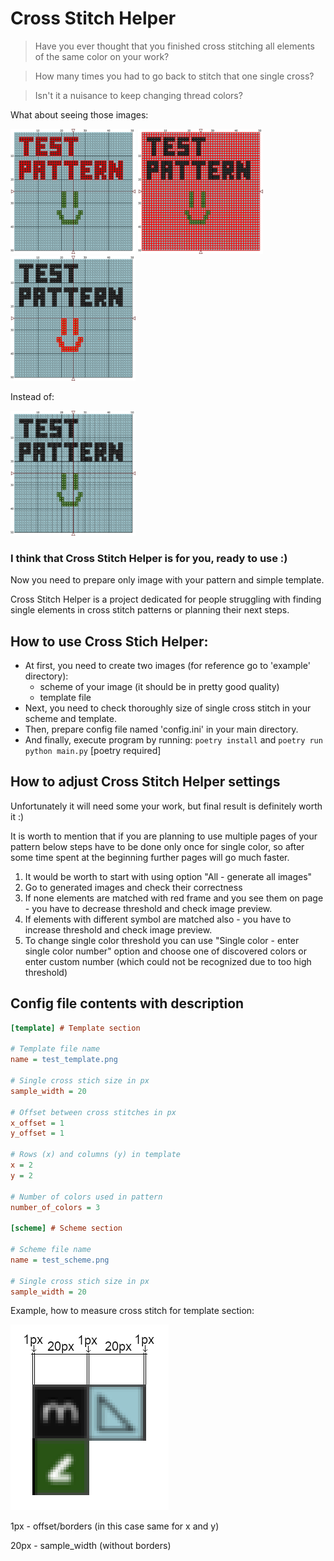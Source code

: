 # Cross Stitch Helper

> Have you ever thought that you finished cross stitching all elements of the same color on your work?

>How many times you had to go back to stitch that one single cross?

>Isn't it a nuisance to keep changing thread colors?


What about seeing those images:

<img src="example/test_scheme/res_1_test.png" width="200" height="200"> <img src="example/test_scheme/res_2_test.png" width="200" height="200"> <img src="example/test_scheme/res_3_test.png" width="200" height="200">

Instead of:

<img src="example/test_scheme.png" width="200" height="200">


### I think that Cross Stitch Helper is for you, ready to use :)

Now you need to prepare only image with your pattern and simple template.

Cross Stitch Helper is a project dedicated for people struggling with finding single elements in cross stitch patterns or planning their next steps.

## How to use Cross Stich Helper:
- At first, you need to create two images (for reference go to 'example' directory):
  - scheme of your image (it should be in pretty good quality)
  - template file
- Next, you need to check thoroughly size of single cross stitch in your scheme and template.
- Then, prepare config file named 'config.ini' in your main directory.
- And finally, execute program by running: <code>poetry install</code> and <code>poetry run python main.py</code> [poetry required]

## How to adjust Cross Stitch Helper settings
Unfortunately it will need some your work, but final result is definitely worth it :)

It is worth to mention that if you are planning to use multiple pages of your pattern below steps have to be done only once for single color, so after some time spent at the beginning further pages will go much faster.

1. It would be worth to start with using option "All - generate all images"
2. Go to generated images and check their correctness
3. If none elements are matched with red frame and you see them on page - you have to decrease threshold and check image preview.
4. If elements with different symbol are matched also - you have to increase threshold and check image preview.
5. To change single color threshold you can use "Single color - enter single color number" option and choose one of discovered colors or enter custom number (which could not be recognized due to too high threshold)

## Config file contents with description
```ini
[template] # Template section

# Template file name
name = test_template.png

# Single cross stich size in px
sample_width = 20

# Offset between cross stitches in px
x_offset = 1
y_offset = 1

# Rows (x) and columns (y) in template
x = 2
y = 2

# Number of colors used in pattern
number_of_colors = 3

[scheme] # Scheme section

# Scheme file name
name = test_scheme.png

# Single cross stich size in px
sample_width = 20
```

Example, how to measure cross stitch for template section:

![template_measurement_example.png](example%2Ftemplate_measurement_example.png)

1px - offset/borders (in this case same for x and y)

20px - sample_width (without borders)
  
